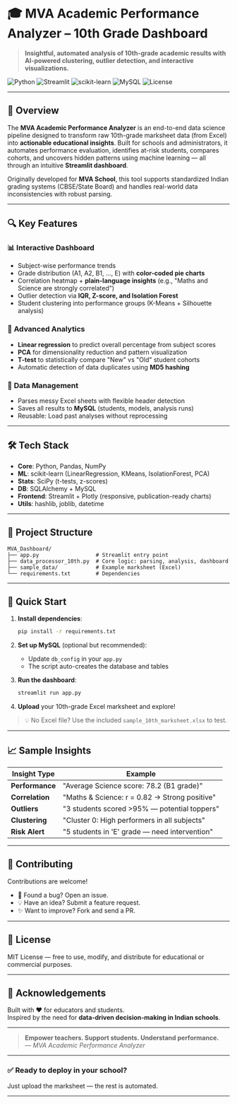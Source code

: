 # 🎓 MVA Academic Performance Analyzer – 10th Grade Dashboard

> **Insightful, automated analysis of 10th-grade academic results with AI-powered clustering, outlier detection, and interactive visualizations.**

![Python](https://img.shields.io/badge/Python-3.8%2B-blue?logo=python)
![Streamlit](https://img.shields.io/badge/Streamlit-1.20%2B-FF4B4B?logo=streamlit)
![scikit-learn](https://img.shields.io/badge/scikit--learn-1.0%2B-F7931E?logo=scikit-learn)
![MySQL](https://img.shields.io/badge/MySQL-8.0%2B-4479A1?logo=mysql)
![License](https://img.shields.io/badge/License-MIT-green)

---

## 🌟 Overview

The **MVA Academic Performance Analyzer** is an end-to-end data science pipeline designed to transform raw 10th-grade marksheet data (from Excel) into **actionable educational insights**. Built for schools and administrators, it automates performance evaluation, identifies at-risk students, compares cohorts, and uncovers hidden patterns using machine learning — all through an intuitive **Streamlit dashboard**.

Originally developed for **MVA School**, this tool supports standardized Indian grading systems (CBSE/State Board) and handles real-world data inconsistencies with robust parsing.

---

## 🔍 Key Features

### 📊 **Interactive Dashboard**
- Subject-wise performance trends
- Grade distribution (A1, A2, B1, ..., E) with **color-coded pie charts**
- Correlation heatmap + **plain-language insights** (e.g., "Maths and Science are strongly correlated")
- Outlier detection via **IQR, Z-score, and Isolation Forest**
- Student clustering into performance groups (K-Means + Silhouette analysis)

### 🤖 **Advanced Analytics**
- **Linear regression** to predict overall percentage from subject scores
- **PCA** for dimensionality reduction and pattern visualization
- **T-test** to statistically compare "New" vs "Old" student cohorts
- Automatic detection of data duplicates using **MD5 hashing**

### 💾 **Data Management**
- Parses messy Excel sheets with flexible header detection
- Saves all results to **MySQL** (students, models, analysis runs)
- Reusable: Load past analyses without reprocessing

---

## 🛠️ Tech Stack

- **Core**: Python, Pandas, NumPy
- **ML**: scikit-learn (LinearRegression, KMeans, IsolationForest, PCA)
- **Stats**: SciPy (t-tests, z-scores)
- **DB**: SQLAlchemy + MySQL
- **Frontend**: Streamlit + Plotly (responsive, publication-ready charts)
- **Utils**: hashlib, joblib, datetime

---

## 📁 Project Structure

```
MVA_Dashboard/
├── app.py                  # Streamlit entry point
├── data_processor_10th.py  # Core logic: parsing, analysis, dashboard
├── sample_data/            # Example marksheet (Excel)
└── requirements.txt        # Dependencies
```

---

## 🚀 Quick Start

1. **Install dependencies**:
   ```bash
   pip install -r requirements.txt
   ```

2. **Set up MySQL** (optional but recommended):
   - Update `db_config` in your `app.py`
   - The script auto-creates the database and tables

3. **Run the dashboard**:
   ```bash
   streamlit run app.py
   ```

4. **Upload** your 10th-grade Excel marksheet and explore!

> 💡 No Excel file? Use the included `sample_10th_marksheet.xlsx` to test.

---

## 📈 Sample Insights

| Insight Type | Example |
|-------------|--------|
| **Performance** | "Average Science score: 78.2 (B1 grade)" |
| **Correlation** | "Maths & Science: r = 0.82 → Strong positive" |
| **Outliers** | "3 students scored >95% — potential toppers" |
| **Clustering** | "Cluster 0: High performers in all subjects" |
| **Risk Alert** | "5 students in 'E' grade — need intervention" |

---

## 🤝 Contributing

Contributions are welcome!  
- 🐛 Found a bug? Open an issue.
- 💡 Have an idea? Submit a feature request.
- ✨ Want to improve? Fork and send a PR.

---

## 📜 License

MIT License — free to use, modify, and distribute for educational or commercial purposes.

---

## 🙏 Acknowledgements

Built with ❤️ for educators and students.  
Inspired by the need for **data-driven decision-making in Indian schools**.

---

> **Empower teachers. Support students. Understand performance.**  
> — *MVA Academic Performance Analyzer*

---

### ✅ Ready to deploy in your school?  
Just upload the marksheet — the rest is automated.

---

